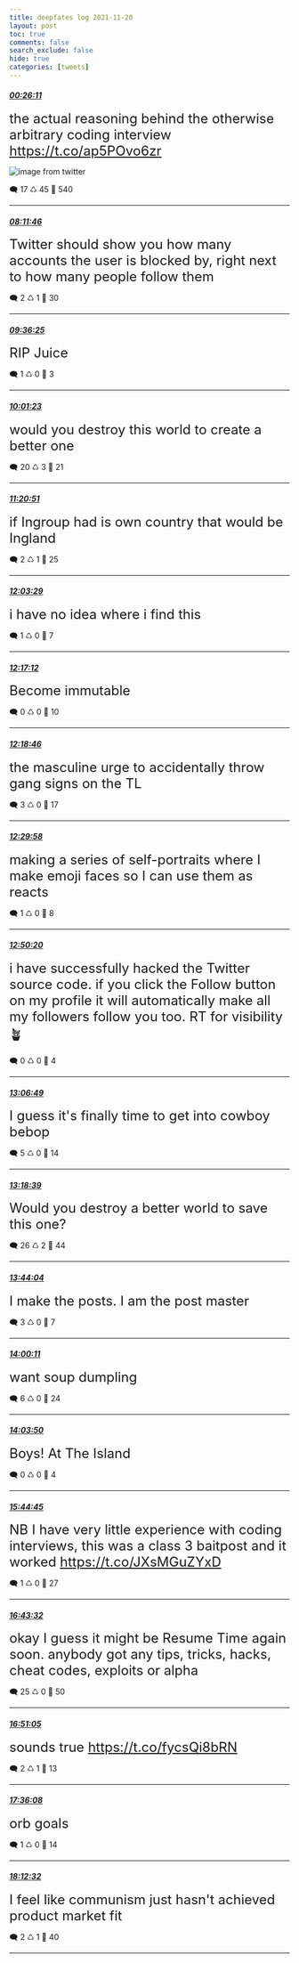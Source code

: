```yaml
---
title: deepfates log 2021-11-20
layout: post
toc: true
comments: false
search_exclude: false
hide: true
categories: [tweets]
---
```



#### <a href = "https://twitter.com/deepfates/status/1461959039596781570">*00:26:11*</a>

<font size="5">the actual reasoning behind the otherwise arbitrary coding interview  https://t.co/ap5POvo6zr</font>

![image from twitter](/images/from_twitter/FEnr_7KX0AIpXwP.jpg)


🗨️ 17 ♺ 45 🤍  540   

---
    
#### <a href = "https://twitter.com/deepfates/status/1462076207915159557">*08:11:46*</a>

<font size="5">Twitter should show you how many accounts the user is blocked by, right next to how many people follow them</font>



🗨️ 2 ♺ 1 🤍  30   

---
    
#### <a href = "https://twitter.com/deepfates/status/1462097510520918019">*09:36:25*</a>

<font size="5">RIP Juice</font>



🗨️ 1 ♺ 0 🤍  3   

---
    
#### <a href = "https://twitter.com/deepfates/status/1462103791788965888">*10:01:23*</a>

<font size="5">would you destroy this world to create a better one</font>



🗨️ 20 ♺ 3 🤍  21   

---
    
#### <a href = "https://twitter.com/deepfates/status/1462123792981917697">*11:20:51*</a>

<font size="5">if Ingroup had is own country that would be Ingland</font>



🗨️ 2 ♺ 1 🤍  25   

---
    
#### <a href = "https://twitter.com/deepfates/status/1462134520384086023">*12:03:29*</a>

<font size="5">i have no idea where i find this</font>



🗨️ 1 ♺ 0 🤍  7   

---
    
#### <a href = "https://twitter.com/deepfates/status/1462137971532918785">*12:17:12*</a>

<font size="5">Become immutable</font>



🗨️ 0 ♺ 0 🤍  10   

---
    
#### <a href = "https://twitter.com/deepfates/status/1462138365361332224">*12:18:46*</a>

<font size="5">the masculine urge to accidentally throw gang signs on the TL</font>



🗨️ 3 ♺ 0 🤍  17   

---
    
#### <a href = "https://twitter.com/deepfates/status/1462141186680889348">*12:29:58*</a>

<font size="5">making a series of self-portraits where I make emoji faces so I can use them as reacts</font>



🗨️ 1 ♺ 0 🤍  8   

---
    
#### <a href = "https://twitter.com/deepfates/status/1462146310262251522">*12:50:20*</a>

<font size="5">i have successfully hacked the Twitter source code. if you click the Follow button on my profile it will automatically make all my followers follow you too. RT for visibility 🪴</font>



🗨️ 0 ♺ 0 🤍  4   

---
    
#### <a href = "https://twitter.com/deepfates/status/1462150459351711747">*13:06:49*</a>

<font size="5">I guess it's finally time to get into cowboy bebop</font>



🗨️ 5 ♺ 0 🤍  14   

---
    
#### <a href = "https://twitter.com/deepfates/status/1462153438838411266">*13:18:39*</a>

<font size="5">Would you destroy a better world to save this one?</font>



🗨️ 26 ♺ 2 🤍  44   

---
    
#### <a href = "https://twitter.com/deepfates/status/1462159833247977482">*13:44:04*</a>

<font size="5">I make the posts. I am the post master</font>



🗨️ 3 ♺ 0 🤍  7   

---
    
#### <a href = "https://twitter.com/deepfates/status/1462163891040014341">*14:00:11*</a>

<font size="5">want soup dumpling</font>



🗨️ 6 ♺ 0 🤍  24   

---
    
#### <a href = "https://twitter.com/deepfates/status/1462164808229437443">*14:03:50*</a>

<font size="5">Boys! At The Island</font>



🗨️ 0 ♺ 0 🤍  4   

---
    
#### <a href = "https://twitter.com/deepfates/status/1462190203708350465">*15:44:45*</a>

<font size="5">NB I have very little experience with coding interviews, this was a class 3 baitpost and it worked   https://t.co/JXsMGuZYxD</font>



🗨️ 1 ♺ 0 🤍  27   

---
    
#### <a href = "https://twitter.com/deepfates/status/1462204997538512900">*16:43:32*</a>

<font size="5">okay I guess it might be Resume Time again soon.   anybody got any tips, tricks, hacks, cheat codes, exploits or alpha</font>



🗨️ 25 ♺ 0 🤍  50   

---
    
#### <a href = "https://twitter.com/deepfates/status/1462206896857780228">*16:51:05*</a>

<font size="5">sounds true   https://t.co/fycsQi8bRN</font>



🗨️ 2 ♺ 1 🤍  13   

---
    
#### <a href = "https://twitter.com/deepfates/status/1462218233050587136">*17:36:08*</a>

<font size="5">orb goals</font>



🗨️ 1 ♺ 0 🤍  14   

---
    
#### <a href = "https://twitter.com/deepfates/status/1462227393725145090">*18:12:32*</a>

<font size="5">I feel like communism just hasn't achieved product market fit</font>



🗨️ 2 ♺ 1 🤍  40   

---
    
            
